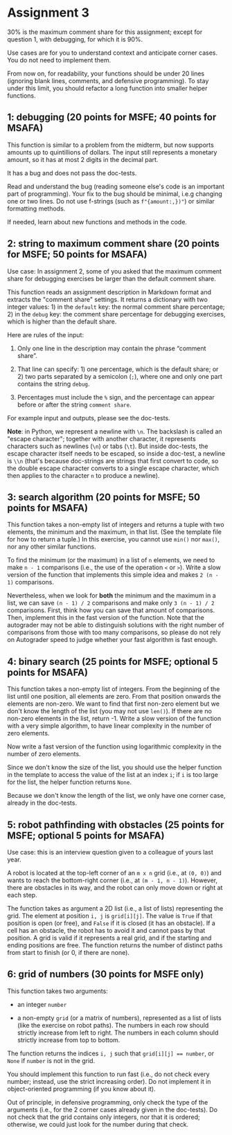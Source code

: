 # Assignment 3

30% is the maximum comment share for this assignment; except for question 1, with debugging, for which it is 90%.

Use cases are for you to understand context and anticipate corner cases. You do not need to implement them.

From now on, for readability, your functions should be under 20 lines (ignoring blank lines, comments, and defensive programming). To stay under this limit, you should refactor a long function into smaller helper functions.

## 1: debugging (20 points for MSFE; 40 points for MSAFA)

This function is similar to a problem from the midterm, but now supports amounts up to quintillions of dollars. The input still represents a monetary amount, so it has at most 2 digits in the decimal part.

It has a bug and does not pass the doc-tests.

Read and understand the bug (reading someone else's code is an important part of programming). Your fix to the bug should be minimal, i.e.g changing one or two lines. Do not use f-strings (such as `f"{amount:,})"`) or similar formatting methods.

If needed, learn about new functions and methods in the code.

## 2: string to maximum comment share (20 points for MSFE; 50 points for MSAFA)

Use case: In assignment 2, some of you asked that the maximum comment share for debugging exercises be larger than the default comment share.

This function reads an assignment description in Markdown format and extracts the "comment share" settings. It returns a dictionary with two integer values: 1) in the `default` key: the normal comment share percentage; 2) in the `debug` key: the comment share percentage for debugging exercises, which is higher than the default share.

Here are rules of the input:

1. Only one line in the description may contain the phrase “comment share”.

2. That line can specify: 1) one percentage, which is the default share; or 2) two parts separated by a semicolon (`;`), where one and only one part contains the string `debug`.

3. Percentages must include the `%` sign, and the percentage can appear before or after the string `comment share`.

For example input and outputs, please see the doc-tests.

**Note**: in Python, we represent a newline with `\n`. The backslash is called an "escape character"; together with another character, it represents characters such as newlines (`\n`) or tabs (`\t`). But inside doc-tests, the escape character itself needs to be escaped, so inside a doc-test, a newline is `\\n` (that's because doc-strings are strings that first convert to code, so the double escape character converts to a single escape character, which then applies to the character `n` to produce a newline).

## 3: search algorithm (20 points for MSFE; 50 points for MSAFA)

This function takes a non-empty list of integers and returns a tuple with two elements, the minimum and the maximum, in that list. (See the template file for how to return a tuple.) In this exercise, you cannot use `min()` nor `max()`, nor any other similar functions.

To find the minimum (or the maximum) in a list of `n` elements, we need to make `n - 1` comparisons  (i.e., the use of the operation `<` or `>`). Write a slow version of the function that implements this simple idea and makes `2 (n - 1)` comparisons.

Nevertheless, when we look for **both** the minimum and the maximum in a list, we can save `(n - 1) / 2` comparisons and make only `3 (n - 1) / 2` comparisons. First, think how you can save that amount of comparisons. Then, implement this in the fast version of the function. Note that the autograder may not be able to distinguish solutions with the right number of comparisons from those with too many comparisons, so please do not rely on Autograder speed to judge whether your fast algorithm is fast enough.

## 4: binary search (25 points for MSFE; optional 5 points for MSAFA)

This function takes a non-empty list of integers. From the beginning of the list until one position, all elements are zero. From that position onwards the elements are non-zero. We want to find that first non-zero element but we don't know the length of the list (you may not use `len()`). If there are no non-zero elements in the list, return -1. Write a slow version of the function with a very simple algorithm, to have linear complexity in the number of zero elements.

Now write a fast version of the function using logarithmic complexity in the number of zero elements.

Since we don't know the size of the list, you should use the helper function in the template to access the value of the list at an index `i`; if `i` is too large for the list, the helper function returns `None`.

Because we don't know the length of the list, we only have one corner case, already in the doc-tests.

## 5: robot pathfinding with obstacles (25 points for MSFE; optional 5 points for MSAFA)

Use case: this is an interview question given to a colleague of yours last year.

A robot is located at the top-left corner of an `m x n` grid (i.e., at `(0, 0)`) and wants to reach the bottom-right corner (i.e., at `(m - 1, n - 1)`). However, there are obstacles in its way, and the robot can only move down or right at each step.

The function takes as argument a 2D list (i.e., a list of lists) representing the grid. The element at position `i, j` is `grid[i][j]`. The value is `True` if that position is open (or free), and `False` if it is closed (it has an obstacle). If a cell has an obstacle, the robot has to avoid it and cannot pass by that position. A grid is valid if it represents a real grid, and if the starting and ending positions are free. The function returns the number of distinct paths from start to finish (or 0, if there are none).

## 6: grid of numbers (30 points for MSFE only)

This function takes two arguments:

- an integer `number`

- a non-empty `grid` (or a matrix of numbers), represented as a list of lists (like the exercise on robot paths). The numbers in each row should strictly increase from left to right. The numbers in each column should strictly increase from top to bottom.

The function returns the indices `i, j` such that `grid[i][j] == number`, or `None` if `number` is not in the grid.

You should implement this function to run fast (i.e., do not check every number; instead, use the strict increasing order). Do not implement it in object-oriented programming (if you know about it).

Out of principle, in defensive programming, only check the type of the arguments (i.e., for the 2 corner cases already given in the doc-tests). Do not check that the grid contains only integers, nor that it is ordered; otherwise, we could just look for the number during that check.
